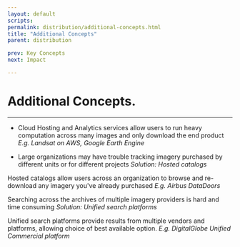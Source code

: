 ```yaml
---
layout: default
scripts:
permalink: distribution/additional-concepts.html
title: "Additional Concepts"
parent: distribution

prev: Key Concepts
next: Impact

---
```


# Additional Concepts.

---

- Cloud Hosting and Analytics services allow users to run heavy computation across many images and only download the end product _E.g. Landsat on AWS, Google Earth Engine_

- Large organizations may have trouble tracking imagery purchased by different units or for different projects _Solution: Hosted catalogs_

Hosted catalogs allow users across an organization to browse and re-download any imagery you've already purchased _E.g. Airbus DataDoors_

Searching across the archives of multiple imagery providers is hard and time consuming _Solution: Unified search platforms_

Unified search platforms provide results from multiple vendors and platforms, allowing choice of best available option. _E.g. DigitalGlobe Unified Commercial platform_
